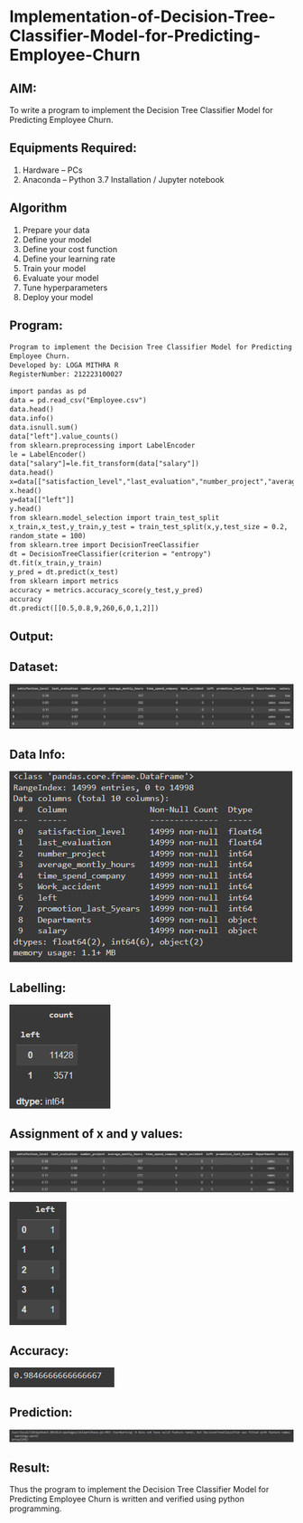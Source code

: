 # Implementation-of-Decision-Tree-Classifier-Model-for-Predicting-Employee-Churn

## AIM:
To write a program to implement the Decision Tree Classifier Model for Predicting Employee Churn.

## Equipments Required:
1. Hardware – PCs
2. Anaconda – Python 3.7 Installation / Jupyter notebook

## Algorithm
1. Prepare your data
2. Define your model
3. Define your cost function
4. Define your learning rate
5. Train your model
6. Evaluate your model
7. Tune hyperparameters
8. Deploy your model 

## Program:
```
Program to implement the Decision Tree Classifier Model for Predicting Employee Churn.
Developed by: LOGA MITHRA R
RegisterNumber: 212223100027 
```
```
import pandas as pd
data = pd.read_csv("Employee.csv")
data.head()
data.info()
data.isnull.sum()
data["left"].value_counts()
from sklearn.preprocessing import LabelEncoder 
le = LabelEncoder()
data["salary"]=le.fit_transform(data["salary"])
data.head()
x=data[["satisfaction_level","last_evaluation","number_project","average_montly_hours","time_spend_company","Work_accident","promotion_last_5years","salary"]]
x.head()
y=data[["left"]]
y.head()
from sklearn.model_selection import train_test_split
x_train,x_test,y_train,y_test = train_test_split(x,y,test_size = 0.2, random_state = 100)
from sklearn.tree import DecisionTreeClassifier
dt = DecisionTreeClassifier(criterion = "entropy")
dt.fit(x_train,y_train)
y_pred = dt.predict(x_test)
from sklearn import metrics
accuracy = metrics.accuracy_score(y_test,y_pred)
accuracy
dt.predict([[0.5,0.8,9,260,6,0,1,2]])
```

## Output:
## Dataset:
![output](/img%201.png)

## Data Info:
![output](/img%202.png)

## Labelling:
![output](/img%203.png)

## Assignment of x and y values:
![output](/img%204.png)

![output](/img%205.png)

## Accuracy:
![output](/img%206.png)

## Prediction:
![output](/img%207.png)


## Result:
Thus the program to implement the  Decision Tree Classifier Model for Predicting Employee Churn is written and verified using python programming.

